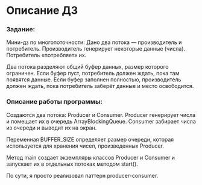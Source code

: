 # Описание ДЗ
### Задание:
Мини-дз по многопоточности:
Дано два потока — производитель и потребитель. Производитель генерирует некоторые данные (числа). Потребитель «потребляет» их.  

Два потока разделяют общий буфер данных, размер которого ограничен. Если буфер пуст, потребитель должен ждать, пока там появятся данные. Если буфер заполнен полностью, производитель должен ждать, пока потребитель заберёт данные и место освободится.
### Описание работы программы:
Cоздаются два потока: Producer и Consumer. Producer генерирует числа и помещает их в очередь ArrayBlockingQueue. Consumer забирает числа из очереди и выводит их на экран.

Переменная BUFFER_SIZE определяет размер очереди, которая используется для хранения чисел, произведенных Producer.

Метод main создает экземпляры классов Producer и Consumer и запускает их в отдельных потоках методом start().

По сути, я просто реализовал паттерн producer-consumer.
